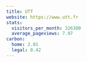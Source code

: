 ```yaml
---
title: UTT
website: https://www.utt.fr
stats:
  visitors_per_month: 326300
  average_pageviews: 7.97
carbon:
  home: 2.01
  legal: 0.42
---
```

